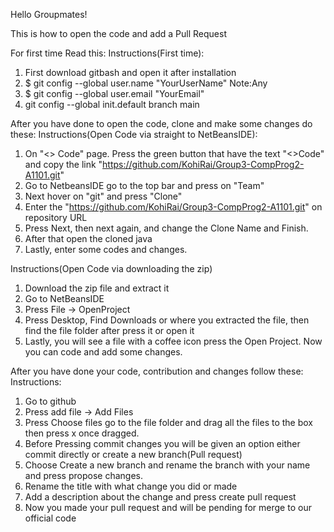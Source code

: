 Hello Groupmates!

This is how to open the code and add a Pull Request

For first time Read this:
Instructions(First time):
1. First download gitbash and open it after installation
2. $ git config --global user.name "YourUserName" Note:Any
3. $ git config --global user.email "YourEmail"
4. git config --global init.default branch main

After you have done to open the code, clone and make some changes do these:
Instructions(Open Code via straight to NetBeansIDE):
1. On "<> Code" page. Press the green button that have the text "<>Code" and copy the link "https://github.com/KohiRai/Group3-CompProg2-A1101.git"
2. Go to NetbeansIDE go to the top bar and press on "Team"
3. Next hover on "git" and press "Clone"
4. Enter the "https://github.com/KohiRai/Group3-CompProg2-A1101.git" on repository URL
5. Press Next, then next again, and change the Clone Name and Finish.
6. After that open the cloned java
7. Lastly, enter some codes and changes.

Instructions(Open Code via downloading the zip)
1. Download the zip file and extract it
2. Go to NetBeansIDE
3. Press File -> OpenProject
4. Press Desktop, Find Downloads or where you extracted the file, then find the file folder after press it or open it
5. Lastly, you will see a file with a coffee icon press the Open Project. Now you can code and add some changes.

After you have done your code, contribution and changes follow these:
Instructions:
1. Go to github
2. Press add file -> Add Files
3. Press Choose files go to the file folder and drag all the files to the box then press x once dragged.
4. Before Pressing commit changes you will be given an option either commit directly or create a new branch(Pull request)
5. Choose Create a new branch and rename the branch with your name and press propose changes.
6. Rename the title with what change you did or made
7. Add a description about the change and press create pull request
8. Now you made your pull request and will be pending for merge to our official code
